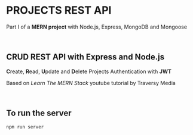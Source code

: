 # PROJECTS REST API
Part I of a **MERN project** with Node.js, Express, MongoDB and Mongoose

<br />

## CRUD REST API with Express and Node.js
**C**reate, **R**ead, **U**pdate and **D**elete Projects
Authentication with **JWT**

Based on *Learn The MERN Stack* youtube tutorial by Traversy Media

<br />

## To run the server
`npm run server`
